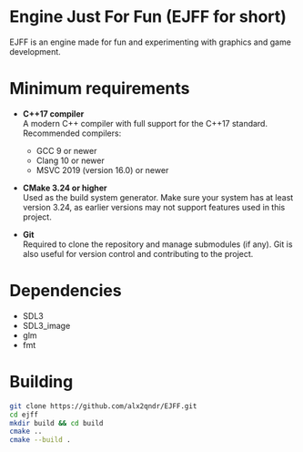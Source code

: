 # Engine Just For Fun (EJFF for short)
EJFF is an engine made for fun and experimenting with graphics and game development.

# Minimum requirements
- **C++17 compiler**  
  A modern C++ compiler with full support for the C++17 standard.  
  Recommended compilers:
  - GCC 9 or newer
  - Clang 10 or newer
  - MSVC 2019 (version 16.0) or newer
  
- **CMake 3.24 or higher**  
  Used as the build system generator. Make sure your system has at least version 3.24, as earlier versions may not support features used in this project.

- **Git**  
  Required to clone the repository and manage submodules (if any). Git is also useful for version control and contributing to the project.

# Dependencies
- SDL3
- SDL3_image
- glm
- fmt

# Building
```bash
git clone https://github.com/alx2qndr/EJFF.git
cd ejff
mkdir build && cd build
cmake ..
cmake --build .
```
